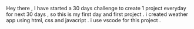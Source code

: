 Hey there , I have started a 30 days challenge to create 1 project everyday for next 30 days , so this is my first day and first project . i created weather app using html, css and javacript . i use vscode for this project .
